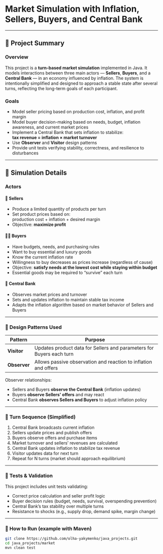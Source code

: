 # Market Simulation with Inflation, Sellers, Buyers, and Central Bank  

---

## 📌 Project Summary

### Overview
This project is a **turn-based market simulation** implemented in Java. It models interactions between three main actors — **Sellers**, **Buyers**, and a **Central Bank** — in an economy influenced by inflation. The system is intentionally simplified and designed to approach a stable state after several turns, reflecting the long-term goals of each participant.

### Goals
- Model seller pricing based on production cost, inflation, and profit margin  
- Model buyer decision-making based on needs, budget, inflation awareness, and current market prices  
- Implement a Central Bank that sets inflation to stabilize:  
  **tax revenue = inflation × market turnover**  
- Use **Observer** and **Visitor** design patterns  
- Provide unit tests verifying stability, correctness, and resilience to disturbances  

---

## 🧠 Simulation Details

### Actors

#### 🏪 Sellers
- Produce a limited quantity of products per turn  
- Set product prices based on:  
  production cost + inflation + desired margin  
- Objective: **maximize profit**

#### 🧍‍♂️ Buyers
- Have budgets, needs, and purchasing rules  
- Want to buy essential and luxury goods  
- Know the current inflation rate  
- Willingness to buy decreases as prices increase (regardless of cause)  
- Objective: **satisfy needs at the lowest cost while staying within budget**  
- Essential goods may be required to “survive” each turn  

#### 🏦 Central Bank
- Observes market prices and turnover  
- Sets and updates inflation to maintain stable tax income  
- Adapts the inflation algorithm based on market behavior of Sellers and Buyers  

---

### 🧩 Design Patterns Used

| Pattern | Purpose |
|---------|-----------|
| **Visitor** | Updates product data for Sellers and parameters for Buyers each turn |
| **Observer** | Allows passive observation and reaction to inflation and offers |

Observer relationships:

- Sellers and Buyers **observe the Central Bank** (inflation updates)  
- Buyers **observe Sellers' offers** and may react  
- Central Bank **observes Sellers and Buyers** to adjust inflation policy  

---

### 🔁 Turn Sequence (Simplified)

1. Central Bank broadcasts current inflation  
2. Sellers update prices and publish offers  
3. Buyers observe offers and purchase items  
4. Market turnover and sellers’ revenues are calculated  
5. Central Bank updates inflation to stabilize tax revenue  
6. Visitor updates data for next turn  
7. Repeat for N turns (market should approach equilibrium)  

---

### 🧪 Tests & Validation

This project includes unit tests validating:

- Correct price calculation and seller profit logic  
- Buyer decision rules (budget, needs, survival, overspending prevention)  
- Central Bank’s tax stability over multiple turns  
- Resistance to shocks (e.g., supply drop, demand spike, margin change)  

---

### 🚀 How to Run (example with Maven)

```bash
git clone https://github.com/olha-yakymenko/java_projects.git
cd java_projects/market
mvn clean test

